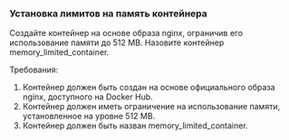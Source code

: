 
### Установка лимитов на память контейнера

Создайте контейнер на основе образа nginx, ограничив его использование памяти до 512 MB. Назовите контейнер memory_limited_container.

Требования:
1. Контейнер должен быть создан на основе официального образа nginx, доступного на Docker Hub.
2. Контейнер должен иметь ограничение на использование памяти, установленное на уровне 512 MB.
3. Контейнер должен быть назван memory_limited_container.